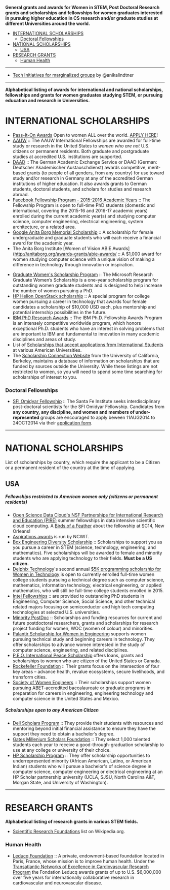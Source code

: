 __General grants and awards for Women in STEM, Post Doctoral Research grants and scholarships and fellowships for women graduates interested in pursuing higher education in CS research and/or graduate studies at different Universities around the world.__

+ [INTERNATIONAL SCHOLARSHIPS](#international-scholarships)
   + [Doctoral Fellowships](#doctoral-fellowships)
+ [NATIONAL SCHOLARSHIPS](#national-scholarships)
   + [USA](#usa)
+ [RESEARCH GRANTS](#research-grants)
   + [Human Health](#human-health)
   
----

+ [Tech Initiatives for marginalized groups](https://gist.github.com/anikalindtner/9524950) by @anikalindtner

----

__Alphabetical listing of awards for international and national scholarships, fellowships and grants for women graduates studying STEM, or pursuing education and research in Universities.__

# INTERNATIONAL SCHOLARSHIPS
+ [Pass-It-On Awards](http://anitaborg.org/awards-grants/pass-it-on-awards-program/) Open to women ALL over the world. [APPLY HERE](http://systers.submittable.com/submit)!
+ [AAUW](http://www.aauw.org/what-we-do/educational-funding-and-awards/international-fellowships/) :: The AAUW International Fellowships are awarded for full-time study or research in the United States to *women who are not* U.S. citizens or permanent residents. Both graduate and postgraduate studies at accredited U.S. institutions are supported.
+ [DAAD](https://www.daad.de) :: The German Academic Exchange Service or DAAD (German: Deutscher Akademischer Austauschdienst) awards competitive, merit-based grants (to people of all genders, from any country) for use toward study and/or research in Germany at any of the accredited German institutions of higher education. It also awards grants to German students, doctoral students, and scholars for studies and research abroad. 
+ [Facebook Fellowship Program - 2015-2016 Academic Years](https://www.facebook.com/notes/facebook-fellowship-program/facebook-fellowship-program-2015-2016-academic-years/1657396827819570) :: The Fellowship Program is open to full-time PhD students (domestic and international, covering the 2015-16 and 2016-17 academic years) enrolled during the current academic year(s) and studying computer science, computer engineering, electrical engineering, system architecture, or a related area. 
+ [Google Anita Borg Memorial Scholarship](http://www.google.com/anitaborg/) :: A scholarship for female undergraduate and graduate students who will each receive a financial award for the academic year. 
+ The Anita Borg Institute [Women of Vision ABIE Awards](http://anitaborg.org/awards-grants/abie-awards/ :: A $1,000 award for women studying computer science with a unique vision of making a difference in technology through innovation or inspiration. 
- [Graduate Women's Scholarship Program](https://research.microsoft.com/en-us/collaboration/awards/fellows-women.aspx) :: The Microsoft Research Graduate Women’s Scholarship is a one-year scholarship program for outstanding women graduate students and is designed to help increase the number of women pursuing a PhD.
- [HP Helion OpenStack scholarship](http://go.hpcloud.com/scholarship-registration) :: A special program for college women pursuing a career in technology that awards four female candidates a scholarship of $10,000 USD each, plus mentorship and potential internship possibilities in the future. 
- [IBM PhD Research Awards](http://www.research.ibm.com/university/phdfellowship/) :: The IBM Ph.D. Fellowship Awards Program is an intensely competitive worldwide program, which honors exceptional Ph.D. students who have an interest in solving problems that are important to IBM and fundamental to innovation in many academic disciplines and areas of study. 
- List of [Scholarships that accept applications from International Students](http://scholarships.berkeley.edu/main_content/schol_details/pdf/int_student_opportunities.pdf) at various American Universities. 
- The [Scholarship Connection Website](http://scholarships.berkeley.edu/) from the University of California, Berkeley, maintains a database of information on scholarships that are funded by sources outside the University. While these listings are not restricted to women, so you will need to spend some time searching for scholarships of interest to you.

### Doctoral Fellowships
+ [SFI Omidyar Fellowship](http://www.santafe.edu/education/fellowships/omidyar-postdoctoral/) :: The Santa Fe Institute seeks interdisciplinary post-doctoral scientists for the SFI Omidyar Fellowship. Candidates from **any country, any discipline, and women and members of under-represented** groups are encouraged to apply beween 11AUG2014 to 24OCT2014 via their [application form](http://www.santafe.edu/education/fellowships/omidyar-postdoctoral/).

----

# NATIONAL SCHOLARSHIPS
List of scholarships by country, which require the applicant to be a Citizen or a permanent resident of the country at the time of applying.

## USA
##### Fellowships restricted to American women only (citizens or permanent residents)
- [Open Science Data Cloud's NSF Partnerships for International Research and Education (PIRE)](http://pire.opensciencedatacloud.org/summer-2015-applications-available/) summer fellowships in data intensive scientific cloud computing. A [Birds of a Feather](http://pire.opensciencedatacloud.org/sc14-bof-session/) about the fellowship at SC14, New Orleans!
- [Aspirations awards](http://www.aspirations.org/participate/opportunities) is run by NCWIT.
- [Box Engineering Diversity Scholarship](http://www.boxdiversityscholarship.com/) :: Scholarships to support you as you pursue a career in STEM (science, technology, engineering, and mathematics). Five scholarships will be awarded to female and minority students who are applying technology to their fields. **Must be a US citizen.**
- [Delphix Technology](http://www.delphix.com/scholarship/)'s second annual [$5K programming scholarship for Women in Technology](http://www.delphix.com/2014/07/22/delphix-technology-scholarship/) is open to currently enrolled full-time women college students pursuing a technical degree such as computer science, mathematics, information technology, electrical engineering, or applied mathematics, who will still be full-time college students enrolled in 2015.
- [Intel Fellowships](https://intelfellowships.com/us/) :: are provided to outstanding PhD students in Engineering, Computer Science, Social Science, and other technical related majors focusing on semiconductor and high tech computing technologies at selected U.S. universities. 
- [Minority PostDoc](http://www.minoritypostdoc.org/view/resources.html) :: Scholarships and funding resources for current and future postdoctoral researchers, grants and scholarships for research project funding for women, WOC (women of colour) and minorities.
- [Palantir Scholarship for Women in Engineering](http://www.palantir.com/college/scholarship/) supports women pursuing technical study and beginning careers in technology. They offer scholarships to advance women interested in the study of computer science, engineering, and related disciplines.
- [P.E.O. International Peace Scholarship](http://www.peointernational.org/peo-projectsphilanthropies) offers loans, grants and scholarships to women who are citizen of the United States or Canada.
- [Rockefeller Foundation](http://www.rockefellerfoundation.org/grants) :: Their grants focus on the intersection of four key areas – advance health, revalue ecosystems, secure livelihoods, and transform cities.
- [Society of Women Engineers](http://www.swe.org) :: Their scholarships support women pursuing ABET-accredited baccalaureate or graduate programs in preparation for careers in engineering, engineering technology and computer science in the United States and Mexico.

##### Scholarships open to any American Citizen
- [Dell Scholars Program](http://www.dellscholars.org/about/) :: They provide their students with resources and mentoring beyond initial financial assistance to ensure they have the support they need to obtain a bachelor’s degree.
- [Gates Millenium Scholars Foundation](https://www.gmsp.org/) :: They select 1,000 talented students each year to receive a good-through-graduation scholarship to use at any college or university of their choice. 
- [HP Scholarship Program](http://www.engr.sjsu.edu/about/news/hp-scholarship) :: They offer scholarship opportunities to underrepresented minority (African American, Latino, or American Indian) students who will pursue a bachelor's of science degree in computer science, computer engineering or electrical engineering at an HP Scholar partnership university (UCLA, SJSU, North Carolina A&T, Morgan State, and University of Washington).

----

# RESEARCH GRANTS
__Alphabetical listing of research grants in various STEM fields.__

+ [Scientific Research Foundations](https://en.wikipedia.org/wiki/Category:Scientific_research_foundations) list on Wikipedia.org.

### Human Health
+ [Leducq Foundation](https://en.wikipedia.org/wiki/Leducq_Foundation) :: A private, endowment-based foundation located in Paris, France, whose mission is to improve human health. Under the [Transatlantic Networks of Excellence in Cardiovascular Research Program](http://www.flcq.org/transatlantic-networks-of-excellence/overview/) the Fondation Leducq awards grants of up to U.S. $6,000,000 over five years for internationally collaborative research in cardiovascular and neurovascular disease.


